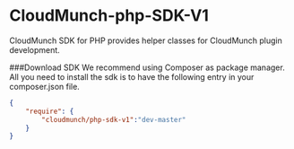 # CloudMunch-php-SDK-V1
CloudMunch SDK for PHP provides helper classes for CloudMunch plugin development.

###Download SDK
We recommend using Composer as package manager. All you need to install the sdk is to have the following entry in your composer.json file.

```json
{
    "require": {
        "cloudmunch/php-sdk-v1":"dev-master"
    }
}
```
